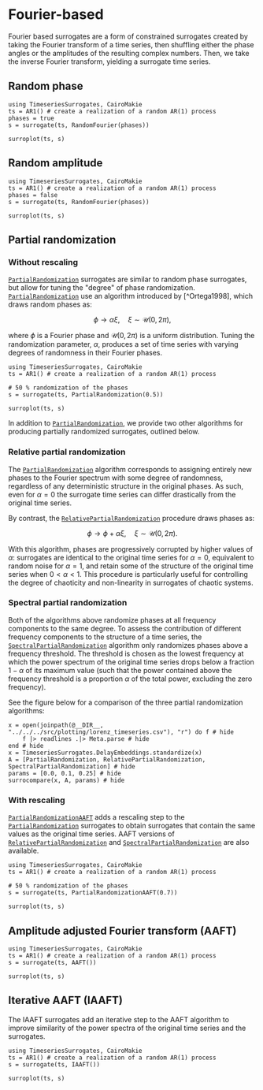 # Fourier-based

Fourier based surrogates are a form of constrained surrogates created by taking the Fourier
transform of a time series, then shuffling either the phase angles or the amplitudes of the resulting complex numbers. Then, we take the inverse Fourier transform, yielding a surrogate time series.

## Random phase

```@example MAIN
using TimeseriesSurrogates, CairoMakie
ts = AR1() # create a realization of a random AR(1) process
phases = true
s = surrogate(ts, RandomFourier(phases))

surroplot(ts, s)
```

## Random amplitude

```@example MAIN
using TimeseriesSurrogates, CairoMakie
ts = AR1() # create a realization of a random AR(1) process
phases = false
s = surrogate(ts, RandomFourier(phases))

surroplot(ts, s)
```


## Partial randomization

### Without rescaling

[`PartialRandomization`](@ref) surrogates are similar to random phase surrogates, but allow for tuning the "degree" of phase randomization. 
[`PartialRandomization`](@ref) use an algorithm introduced by [^Ortega1998], which draws random phases as:

$$\phi \to \alpha \xi , \quad \xi \sim \mathcal{U}(0, 2\pi),$$

where $\phi$ is a Fourier phase and $\mathcal{U}(0, 2\pi)$ is a uniform distribution.
Tuning the randomization parameter, $\alpha$, produces a set of time series with varying degrees of randomness in their Fourier phases. 

```@example MAIN
using TimeseriesSurrogates, CairoMakie
ts = AR1() # create a realization of a random AR(1) process

# 50 % randomization of the phases
s = surrogate(ts, PartialRandomization(0.5))

surroplot(ts, s)
```

In addition to [`PartialRandomization`](@ref), we provide two other algorithms for producing partially randomized surrogates, outlined below.

### Relative partial randomization

The [`PartialRandomization`](@ref) algorithm corresponds to assigning entirely new phases to the Fourier spectrum with some degree of randomness, regardless of any deterministic structure in the original phases. As such, even for $\alpha = 0$ the surrogate time series can differ drastically from the original time series.

By contrast, the [`RelativePartialRandomization`](@ref) procedure draws phases as:

$$\phi \to \phi + \alpha \xi, \quad \xi \sim \mathcal{U}(0, 2\pi).$$

With this algorithm, phases are progressively corrupted by higher values of $\alpha$: surrogates are identical to the original time series for $\alpha = 0$, equivalent to random noise for $\alpha = 1$, and retain some of the structure of the original time series when $0 < \alpha < 1$. This procedure is particularly useful for controlling the degree of chaoticity and non-linearity in surrogates of chaotic systems.

### Spectral partial randomization

Both of the algorithms above randomize phases at all frequency components to the same degree.
To assess the contribution of different frequency components to the structure of a time series, the [`SpectralPartialRandomization`](@ref) algorithm only randomizes phases above a frequency threshold.
The threshold is chosen as the lowest frequency at which the power spectrum of the original time series drops below a fraction $1-\alpha$ of its maximum value (such that the power contained above the frequency threshold is a proportion $\alpha$ of the total power, excluding the zero frequency).

See the figure below for a comparison of the three partial randomization algorithms:
```@example MAIN
x = open(joinpath(@__DIR__, "../../../src/plotting/lorenz_timeseries.csv"), "r") do f # hide
    f |> readlines .|> Meta.parse # hide
end # hide
x = TimeseriesSurrogates.DelayEmbeddings.standardize(x)
A = [PartialRandomization, RelativePartialRandomization, SpectralPartialRandomization] # hide
params = [0.0, 0.1, 0.25] # hide
surrocompare(x, A, params) # hide
```


### With rescaling

[`PartialRandomizationAAFT`](@ref) adds a rescaling step to the [`PartialRandomization`](@ref) surrogates to obtain surrogates that contain the same values as the original time series. AAFT versions of [`RelativePartialRandomization`](@ref) and [`SpectralPartialRandomization`](@ref) are also available.

```@example MAIN
using TimeseriesSurrogates, CairoMakie
ts = AR1() # create a realization of a random AR(1) process

# 50 % randomization of the phases
s = surrogate(ts, PartialRandomizationAAFT(0.7))

surroplot(ts, s)
```
## Amplitude adjusted Fourier transform (AAFT)


```@example MAIN
using TimeseriesSurrogates, CairoMakie
ts = AR1() # create a realization of a random AR(1) process
s = surrogate(ts, AAFT())

surroplot(ts, s)
```

## Iterative AAFT (IAAFT)

The IAAFT surrogates add an iterative step to the AAFT algorithm to improve similarity
of the power spectra of the original time series and the surrogates.

```@example MAIN
using TimeseriesSurrogates, CairoMakie
ts = AR1() # create a realization of a random AR(1) process
s = surrogate(ts, IAAFT())

surroplot(ts, s)
```
